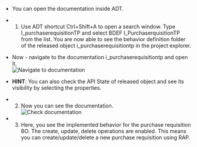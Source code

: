 
- You can open the documentation inside ADT.

- 1.	Use ADT shortcut Ctrl+Shift+A to open a search window. Type I_purchaserequisitionTP and select BDEF I_PurchaserquisitionTP from the list.
You are now able to see the behavior definition folder of the released object i_purchaserequisitiontp in the project explorer. 
- Now -  navigate to the documentation i_purchaserequisitiontp and open it.  
![Navigate to documentation]([ex2/images/documentation6.png](https://github.com/SAP-samples/teched2022-DT280/blob/954a5e2abf208b6d7cf6df02156b46ef93a2fd6d/RAP6xx/RAP610/ex2/images/documentation6.png))
- **HINT**: You can also check the API State of released object and see its visibility by selecting the properties.
- 2.	Now you can see the documentation.   
![Check documentation](images/documentation7.png)
- 3. Here, you see the implemented behavior for the purchase requisition BO. The create, update, delete operations are enabled. This means you can create/update/delete a new purchase requisition using RAP.
